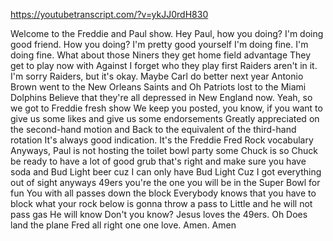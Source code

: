 https://youtubetranscript.com/?v=ykJJ0rdH830

 Welcome to the Freddie and Paul show. Hey Paul, how you doing? I'm doing good friend. How you doing? I'm pretty good yourself I'm doing fine. I'm doing fine. What about those Niners they get home field advantage They get to play now with Against I forget who they play first Raiders aren't in it. I'm sorry Raiders, but it's okay. Maybe Carl do better next year Antonio Brown went to the New Orleans Saints and Oh Patriots lost to the Miami Dolphins Believe that they're all depressed in New England now. Yeah, so we got to Freddie fresh show We keep you posted, you know, if you want to give us some likes and give us some endorsements Greatly appreciated on the second-hand motion and Back to the equivalent of the third-hand rotation It's always good indication. It's the Freddie Fred Rock vocabulary Anyways, Paul is not hosting the toilet bowl party some Chuck is so Chuck be ready to have a lot of good grub that's right and make sure you have soda and Bud Light beer cuz I can only have Bud Light Cuz I got everything out of sight anyways 49ers you're the one you will be in the Super Bowl for fun You with all passes down the block Everybody knows that you have to block what your rock below is gonna throw a pass to Little and he will not pass gas He will know Don't you know? Jesus loves the 49ers. Oh Does land the plane Fred all right one one love. Amen. Amen